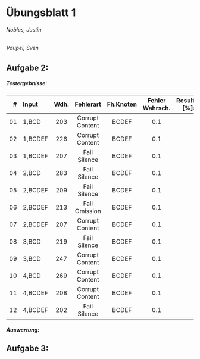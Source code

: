 # Übungsblatt 1
###### Nobles, Justin
###### Vaupel, Sven

## Aufgabe 2:

##### Testergebnisse:

| # | Input | Wdh. | Fehlerart | Fh.Knoten | Fehler Wahrsch. | Result [%]: | 0 | 1 | 2 | 3 | 4 |
| -: | :- | :-: | :-: | :-: | :-: | -: | :-: | :-: | :-: | :-: | :-: |
| 01 | 1,BCD | 203 | Corrupt Content | BCDEF | 0.1 |  | 84 | 0 | 0 | 0 | 36 |
| 02 | 1,BCDEF | 226 | Corrupt Content | BCDEF | 0.1 |  | 94 | 0 | 0 | 0 | 6 |
| 03 | 1,BCDEF | 207 | Fail Silence | BCDEF | 0.1 |  | 90 | 0 | 0 | 0 | 10 |
| 04 | 2,BCD | 283 | Fail Silence | BCDEF | 0.1 |  | 36 | 53 | 0 | 0 | 11 |
| 05 | 2,BCDEF | 209 | Fail Silence | BCDEF | 0.1 |  | 34 | 65 | 0 | 0 | 1 |
| 06 | 2,BCDEF | 213 | Fail Omission | BCDEF | 0.1 |  | 100 | 0 | 0 | 0 | 0 |
| 07 | 2,BCDEF | 207 | Corrupt Content | BCDEF | 0.1 |  | 37 | 46 | 10 | 7 | 0 |
| 08 | 3,BCD | 219 | Fail Silence | BCDEF | 0.1 |  | 5 | 87 | 0 | 0 | 8 |
| 09 | 3,BCD | 247 | Corrupt Content | BCDEF | 0.1 |  | 5 | 80 | 0 | 0 | 15 |
| 10 | 4,BCD | 269 | Corrupt Content | BCDEF | 0.1 |  | 4 | 30 | 0 | 0 | 66 |
| 11 | 4,BCDEF | 208 | Corrupt Content | BCDEF | 0.1 || 0 | 67 | 0 | 0 | 33 |
| 12 | 4,BCDEF | 202 | Fail Silence | BCDEF | 0.1 |  |  0 | 62 | 0 | 0 | 38 |

##### Auswertung:

## Aufgabe 3:
